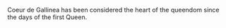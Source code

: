 Coeur de Gallinea has been considered the heart of the queendom since the days of the first Queen.

